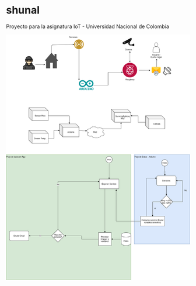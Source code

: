 # shunal
Proyecto para la asignatura IoT - Universidad Nacional de Colombia

<img src='https://raw.githubusercontent.com/edwarhub/shunal/master/model/ArquitecturaSmartHome-SHUNAL.png'/>

